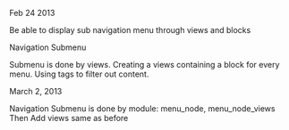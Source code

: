 Feb 24 2013

Be able to display sub navigation menu through views and blocks

Navigation Submenu

Submenu is done by views. Creating a views containing a block for every menu. Using tags to filter out content. 

March 2, 2013

Navigation Submenu is done by module: menu_node, menu_node_views 
Then Add views same as before
